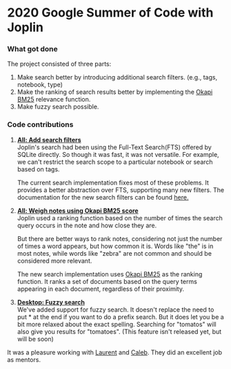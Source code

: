 # 2020 Google Summer of Code with Joplin


### What got done

The project consisted of three parts:
1. Make search better by introducing additional search filters. (e.g., tags, notebook, type)
2. Make the ranking of search results better by implementing the [Okapi BM25](https://en.wikipedia.org/wiki/Okapi_BM25) relevance function.
3. Make fuzzy search possible.


### Code contributions

1. [**All: Add search filters**](https://github.com/laurent22/joplin/pull/3213)  
    Joplin's search had been using the Full-Text Search(FTS) offered by SQLite directly. So though it was fast, it was not versatile. For example, we can't restrict the search scope to a particular notebook or search based on tags.

    The current search implementation fixes most of these problems. It provides a better abstraction over FTS, supporting many new filters. The documentation for the new search filters can be found [here.](https://github.com/laurent22/joplin#searching)

2. [**All: Weigh notes using Okapi BM25 score**](https://github.com/laurent22/joplin/pull/3454)   
	Joplin used a ranking function based on the number of times the search query occurs in the note and how close they are.

	But there are better ways to rank notes, considering not just the number of times a word appears, but how common it is. Words like "the" is in most notes, while words like "zebra" are not common and should be considered more relevant.

    The new search implementation uses [Okapi BM25](https://en.wikipedia.org/wiki/Okapi_BM25) as the ranking function. It ranks a set of documents based on the query terms appearing in each document, regardless of their proximity. 
3. [**Desktop: Fuzzy search**](https://github.com/laurent22/joplin/pull/3632)  
    We've added support for fuzzy search. It doesn't replace the need to put * at the end if you want to do a prefix search. But it does let you be a bit more relaxed about the exact spelling. Searching for "tomatos" will also give you results for "tomatoes". (This feature isn't released yet, but will be soon)
    
It was a pleasure working with [Laurent](https://github.com/laurent22) and [Caleb](https://github.com/CalebJohn). They did an excellent job as mentors.
